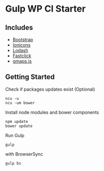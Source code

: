 # Gulp WP CI Starter
## Includes
- [Bootstrap](http://getbootstrap.com/)
- [Ionicons](http://ionicons.com/)
- [Lodash](http://lodash.com/)
- [Fastclick](https://github.com/ftlabs/fastclick)
- [gmaps.js](http://hpneo.github.io/gmaps/)
## Getting Started
Check if packages updates exist (Optional)
```
ncu -u
ncu -um bower
```
Install node modules and bower components
```
npm update
bower update
```
Run Gulp
```
gulp
```
with BrowserSync
```
gulp bs
```